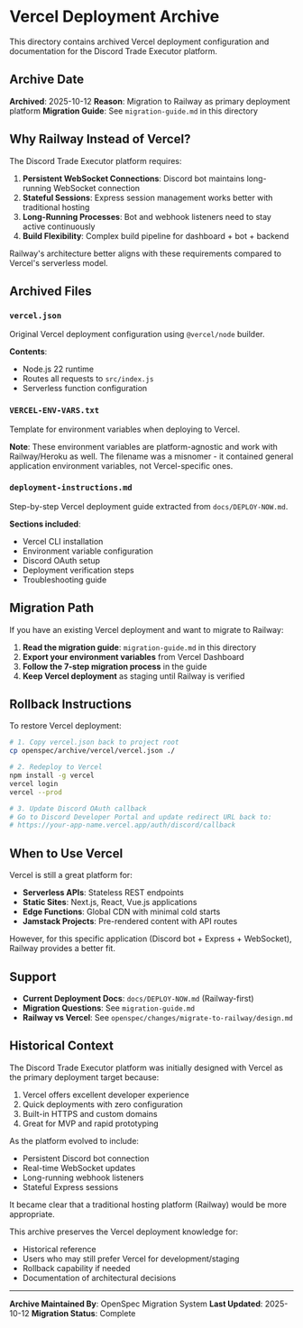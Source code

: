 # Vercel Deployment Archive

This directory contains archived Vercel deployment configuration and documentation for the Discord Trade Executor platform.

## Archive Date

**Archived**: 2025-10-12
**Reason**: Migration to Railway as primary deployment platform
**Migration Guide**: See `migration-guide.md` in this directory

## Why Railway Instead of Vercel?

The Discord Trade Executor platform requires:

1. **Persistent WebSocket Connections**: Discord bot maintains long-running WebSocket connection
2. **Stateful Sessions**: Express session management works better with traditional hosting
3. **Long-Running Processes**: Bot and webhook listeners need to stay active continuously
4. **Build Flexibility**: Complex build pipeline for dashboard + bot + backend

Railway's architecture better aligns with these requirements compared to Vercel's serverless model.

## Archived Files

### `vercel.json`
Original Vercel deployment configuration using `@vercel/node` builder.

**Contents**:
- Node.js 22 runtime
- Routes all requests to `src/index.js`
- Serverless function configuration

### `VERCEL-ENV-VARS.txt`
Template for environment variables when deploying to Vercel.

**Note**: These environment variables are platform-agnostic and work with Railway/Heroku as well. The filename was a misnomer - it contained general application environment variables, not Vercel-specific ones.

### `deployment-instructions.md`
Step-by-step Vercel deployment guide extracted from `docs/DEPLOY-NOW.md`.

**Sections included**:
- Vercel CLI installation
- Environment variable configuration
- Discord OAuth setup
- Deployment verification steps
- Troubleshooting guide

## Migration Path

If you have an existing Vercel deployment and want to migrate to Railway:

1. **Read the migration guide**: `migration-guide.md` in this directory
2. **Export your environment variables** from Vercel Dashboard
3. **Follow the 7-step migration process** in the guide
4. **Keep Vercel deployment** as staging until Railway is verified

## Rollback Instructions

To restore Vercel deployment:

```bash
# 1. Copy vercel.json back to project root
cp openspec/archive/vercel/vercel.json ./

# 2. Redeploy to Vercel
npm install -g vercel
vercel login
vercel --prod

# 3. Update Discord OAuth callback
# Go to Discord Developer Portal and update redirect URL back to:
# https://your-app-name.vercel.app/auth/discord/callback
```

## When to Use Vercel

Vercel is still a great platform for:

- **Serverless APIs**: Stateless REST endpoints
- **Static Sites**: Next.js, React, Vue.js applications
- **Edge Functions**: Global CDN with minimal cold starts
- **Jamstack Projects**: Pre-rendered content with API routes

However, for this specific application (Discord bot + Express + WebSocket), Railway provides a better fit.

## Support

- **Current Deployment Docs**: `docs/DEPLOY-NOW.md` (Railway-first)
- **Migration Questions**: See `migration-guide.md`
- **Railway vs Vercel**: See `openspec/changes/migrate-to-railway/design.md`

## Historical Context

The Discord Trade Executor platform was initially designed with Vercel as the primary deployment target because:

1. Vercel offers excellent developer experience
2. Quick deployments with zero configuration
3. Built-in HTTPS and custom domains
4. Great for MVP and rapid prototyping

As the platform evolved to include:
- Persistent Discord bot connection
- Real-time WebSocket updates
- Long-running webhook listeners
- Stateful Express sessions

It became clear that a traditional hosting platform (Railway) would be more appropriate.

This archive preserves the Vercel deployment knowledge for:
- Historical reference
- Users who may still prefer Vercel for development/staging
- Rollback capability if needed
- Documentation of architectural decisions

---

**Archive Maintained By**: OpenSpec Migration System
**Last Updated**: 2025-10-12
**Migration Status**: Complete
